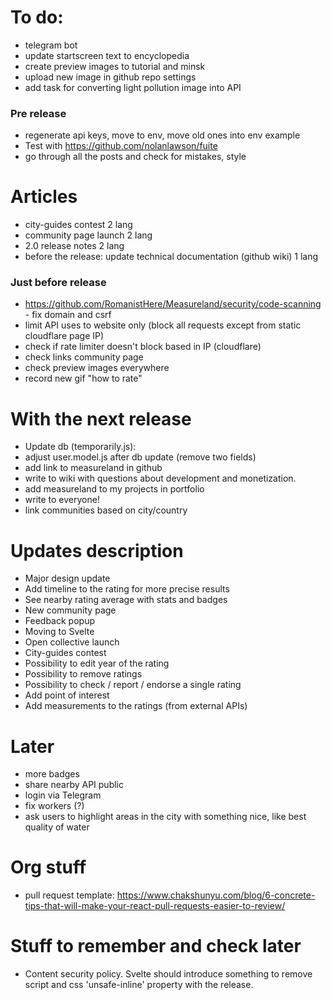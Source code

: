 # To do:

- telegram bot
- update startscreen text to encyclopedia
- create preview images to tutorial and minsk
- upload new image in github repo settings
- add task for converting light pollution image into API

### Pre release

- regenerate api keys, move to env, move old ones into env example
- Test with https://github.com/nolanlawson/fuite
- go through all the posts and check for mistakes, style

# Articles

- city-guides contest 2 lang
- community page launch 2 lang
- 2.0 release notes 2 lang
- before the release: update technical documentation (github wiki) 1 lang

### Just before release

- https://github.com/RomanistHere/Measureland/security/code-scanning - fix domain and csrf
- limit API uses to website only (block all requests except from static cloudflare page IP)
- check if rate limiter doesn't block based in IP (cloudflare)
- check links community page
- check preview images everywhere
- record new gif "how to rate"

# With the next release

- Update db (temporarily.js):
- adjust user.model.js after db update (remove two fields)
- add link to measureland in github
- write to wiki with questions about development and monetization.
- add measureland to my projects in portfolio
- write to everyone!
- link communities based on city/country

# Updates description

- Major design update
- Add timeline to the rating for more precise results
- See nearby rating average with stats and badges
- New community page
- Feedback popup
- Moving to Svelte
- Open collective launch
- City-guides contest
- Possibility to edit year of the rating
- Possibility to remove ratings
- Possibility to check / report / endorse a single rating
- Add point of interest
- Add measurements to the ratings (from external APIs)

# Later

- more badges
- share nearby API public
- login via Telegram
- fix workers (?)
- ask users to highlight areas in the city with something nice, like best quality of water

# Org stuff

- pull request template: https://www.chakshunyu.com/blog/6-concrete-tips-that-will-make-your-react-pull-requests-easier-to-review/

# Stuff to remember and check later

- Content security policy. Svelte should introduce something to remove script and css 'unsafe-inline' property with the release.
